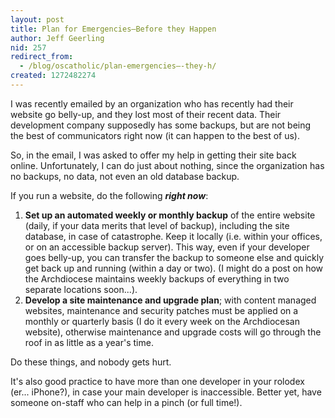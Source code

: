 ```yaml
---
layout: post
title: Plan for Emergencies—Before they Happen
author: Jeff Geerling
nid: 257
redirect_from:
  - /blog/oscatholic/plan-emergencies—-they-h/
created: 1272482274
---
```

<p>I was recently emailed by an organization who has recently had their website go belly-up, and they lost most of their recent data. Their development company supposedly has some backups, but are not being the best of communicators right now (it can happen to the best of us).</p>
<p>So, in the email, I was asked to offer my help in getting their site back online. Unfortunately, I can do just about nothing, since the organization has no backups, no data, not even an old database backup.</p>
<p>If you run a website, do the following <em><strong>right now</strong></em>:</p>
<ol>
<li><strong>Set up an automated weekly or monthly backup</strong> of the entire website (daily, if your data merits that level of backup), including the site database, in case of catastrophe. Keep it locally (i.e. within your offices, or on an accessible backup server). This way, even if your developer goes belly-up, you can transfer the backup to someone else and quickly get back up and running (within a day or two). (I might do a post on how the Archdiocese maintains weekly backups of everything in two separate locations soon...).</li>
<li><strong>Develop a site maintenance and upgrade plan</strong>; with content managed websites, maintenance and security patches must be applied on a monthly or quarterly basis (I do it every week on the Archdiocesan website), otherwise maintenance and upgrade costs will go through the roof in as little as a year&#39;s time.</li>
</ol>
<p>Do these things, and nobody gets hurt.</p>
<p>It&#39;s also good practice to have more than one developer in your rolodex (er... iPhone?), in case your main developer is inaccessible. Better yet, have someone on-staff who can help in a pinch (or full time!).</p>
